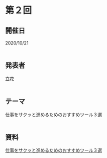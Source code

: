 # 第２回  
## 開催日  
2020/10/21  
<br>

## 発表者  
立花  
<br>

## テーマ  
仕事をサクッと進めるためのおすすめツール３選  
<br>

## 資料  
[仕事をサクッと進めるためのおすすめツール３選](https://tachibanahajime.github.io/group/no2/no2.pdf "第２回")  
<br>